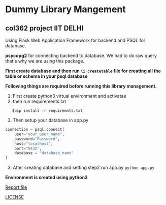 # Dummy Library Mangement

## col362 project IIT DELHI

Using Flask Web Application Framework for backend and PSQL for database.

**psycopg2** for connecting backend to database. We had to do raw query that's why we are using this package.

**First create database and then run 
```\i createtable```
file for creating all the table or schema in your psql database**

**Following things are required before running this library management.**
1. First create python3 virtual environment and activatae
2. then run requirements.txt

```
   $pip install -r requiremnts.txt
```

3. Then setup your database in app.py 

```python
connection = psql.connect(
    user="your_user_name",
    password="Password",
    host="localhost",
    port="5432",
    database = "database_name"
)
```

3. After creating database and setting step2 run app.py
```python app.py```

**Environment is created using python3**

[Report file](https://github.com/asifanwar007/DummyLibraryManagement/blob/master/project1-Report.pdf)

[LICENSE](https://github.com/asifanwar007/DummyLibraryManagement/blob/master/LICENSE.md "MIT License")

